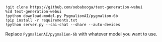     !git clone https://github.com/oobabooga/text-generation-webui
    %cd text-generation-webui
    !python download-model.py PygmalionAI/pygmalion-6b
    !pip install -r requirements.txt
    !python server.py --cai-chat --share --auto-devices

Replace `PygmalionAI/pygmalion-6b` with whatever model you want to use.